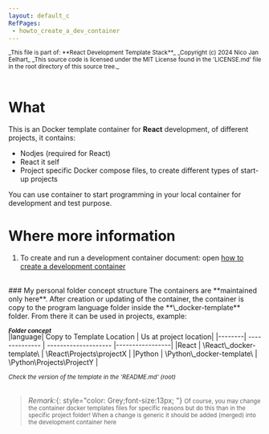 ```yaml
---
layout: default_c
RefPages:
 - howto_create_a_dev_container
--- 
```


<small>
_This file is part of: **React Development Template Stack**_
_Copyright (c) 2024 Nico Jan Eelhart_
_This source code is licensed under the MIT License found in the  'LICENSE.md' file in the root directory of this source tree._
</small>
<br><br>

# What
This is an Docker template container for **React** development, of different projects, it contains:
- Nodjes (required for React)
- React it self
- Project specific Docker compose files, to create different types of start-up projects 

You can use container to start programming in your local container for development and test purpose.

# Where more information
1. To create and run a development container document: open [how to create a development container](./Howtos/howto_create_a_dev_container) 


<br>
### My personal folder concept structure
The containers are **maintained only here**. After creation or updating of the container, the container is copy to the program language folder inside the   **\_docker-template** folder. From there it can be used in projects, example:

<small style="display: block; margin-bottom: -18px;"><b><i>Folder concept</i></b></small>

|language| Copy to Template Location | Us at project location|
|--------| -------------- | -------------------- |-----------------|
|React     | \React\\_docker-template\ 		| \React\Projects\projectX |
|Python  | \Python\\_docker-template\ 	| \Python\Projects\ProjectY |

<small><i>Check the version of the template in the 'README.md' (root)</i></small> <br><br>


> *Remark:*{: style="color: Grey;font-size:13px; "} 
> <small>Of course, you may change the container docker templates files for specific reasons but do this than in the specific project folder! When a change is generic it should be added (merged) into the development container here</small>

